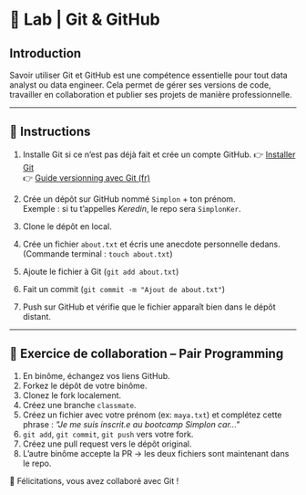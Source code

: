 # 🧪 Lab | Git & GitHub

## Introduction

Savoir utiliser Git et GitHub est une compétence essentielle pour tout data analyst ou data engineer. Cela permet de gérer ses versions de code, travailler en collaboration et publier ses projets de manière professionnelle.

---

## 🔧 Instructions

1. Installe Git si ce n’est pas déjà fait et crée un compte GitHub.
   👉 [Installer Git](https://git-scm.com/downloads)  
   👉 [Guide versionning avec Git (fr)](http://swcarpentry.github.io/git-novice/)

2. Crée un dépôt sur GitHub nommé `Simplon` + ton prénom.  
   Exemple : si tu t’appelles _Keredin_, le repo sera `SimplonKer`.

3. Clone le dépôt en local.

4. Crée un fichier `about.txt` et écris une anecdote personnelle dedans.  
   (Commande terminal : `touch about.txt`)

5. Ajoute le fichier à Git (`git add about.txt`)

6. Fait un commit (`git commit -m "Ajout de about.txt"`)

7. Push sur GitHub et vérifie que le fichier apparaît bien dans le dépôt distant.

---

## 🤝 Exercice de collaboration – Pair Programming

1. En binôme, échangez vos liens GitHub.
2. Forkez le dépôt de votre binôme.
3. Clonez le fork localement.
4. Créez une branche `classmate`.
5. Créez un fichier avec votre prénom (ex: `maya.txt`) et complétez cette phrase :
   _"Je me suis inscrit.e au bootcamp Simplon car..."_
6. `git add`, `git commit`, `git push` vers votre fork.
7. Créez une pull request vers le dépôt original.
8. L’autre binôme accepte la PR → les deux fichiers sont maintenant dans le repo.

👏 Félicitations, vous avez collaboré avec Git !
